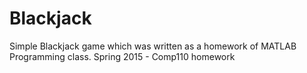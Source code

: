 # Blackjack

Simple Blackjack game which was written as a homework of MATLAB Programming class.
Spring 2015 - Comp110 homework
